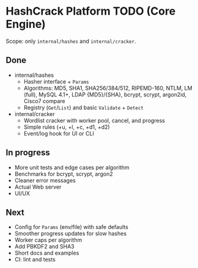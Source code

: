 # HashCrack Platform TODO (Core Engine)

Scope: only `internal/hashes` and `internal/cracker`.

## Done
- internal/hashes
  - Hasher interface + `Params`
  - Algorithms: MD5, SHA1, SHA256/384/512, RIPEMD-160, NTLM, LM (full), MySQL 4.1+, LDAP {MD5}/{SHA}, bcrypt, scrypt, argon2id, Cisco7 compare
  - Registry (`Get`/`List`) and basic `Validate` + `Detect`
- internal/cracker
  - Wordlist cracker with worker pool, cancel, and progress
  - Simple rules (+u, +l, +c, +d1, +d2)
  - Event/log hook for UI or CLI

## In progress
- More unit tests and edge cases per algorithm
- Benchmarks for bcrypt, scrypt, argon2
- Cleaner error messages
- Actual Web server
- UI/UX

## Next
- Config for `Params` (env/file) with safe defaults
- Smoother progress updates for slow hashes
- Worker caps per algorithm
- Add PBKDF2 and SHA3
- Short docs and examples
- CI: lint and tests
